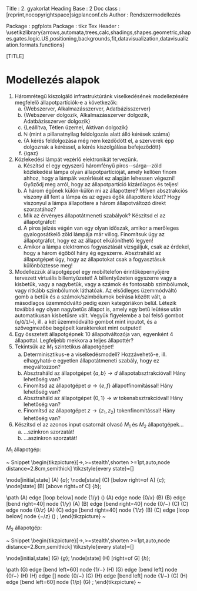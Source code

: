 Title         : 2. gyakorlat
Heading Base  : 2
Doc class     : [reprint,nocopyrightspace]sigplanconf.cls
Author        : Rendszermodellezés

Package       : pgfplots
Package       : tikz
Tex Header    : \usetikzlibrary{arrows,automata,trees,calc,shadings,shapes.geometric,shapes.gates.logic.US,positioning,backgrounds,fit,datavisualization,datavisualization.formats.functions}

<style>
ol ol { list-style: lower-alpha; }
</style>

[TITLE]

# Modellezés alapok

1. Háromrétegű kiszolgáló infrastruktúránk viselkedésének modellezésére megfelelő állapotpartíciók-e a következők: 
    1. \{Webszerver, Alkalmazásszerver, Adatbázisszerver\}
    2. \{Webszerver dolgozik, Alkalmazásszerver dolgozik, Adatbázisszerver dolgozik\}
    3. \{Leállítva, Tétlen üzemel, Aktívan dolgozik\}
    4. $\mathbb{N}$ (mint a pillanatnyilag feldolgozás alatt álló kérések száma)
    5. \{A kérés feldolgozása még nem kezdődött el, a szerverek épp dolgoznak a kéréssel, a kérés kiszolgálása befejeződött\}
    6. \{igaz\}
2. Közlekedési lámpát vezérlő elektronikát tervezünk.
    1. Készítsd el egy egyszerű háromfényű piros--sárga--zöld közlekedési lámpa olyan állapotpartícióját, amely kellően finom ahhoz, hogy a lámpák vezérlését ez alapján lehessen végezni! Győződj meg arról, hogy az állapotpartíció kizárólagos és teljes!
    2. A három égőnek külön-külön mi az állapottere? Milyen absztrakciós viszony áll fent a lámpa és az egyes égők állapottere közt? Hogy viszonyul a lámpa állapottere a három állapotváltozó   direkt szorzatához?
    3. Mik az érvényes állapotátmeneti szabályok? Készítsd el az állapotgráfot!
    4. A piros jelzés végén van egy olyan időszak, amikor a merőleges gyalogosátkelő zöld lámpája már villog. Finomítsuk úgy az állapotgráfot, hogy ez az állapot elkülöníthető legyen!
    5. Amikor a lámpa elektromos fogyasztását vizsgáljuk, csak az érdekel, hogy a három égőből hány ég egyszerre. Absztraháld az állapotgépet úgy, hogy az állapotokat csak a fogyasztásuk különböztesse meg! 
3. Modellezzük állapotgéppel egy mobiltelefon érintőképernyőjére tervezett virtuális billentyűzetet! A billentyűzeten egyszerre vagy a kisbetűk, vagy a nagybetűk, vagy a számok és fontosabb szimbólumok, vagy ritkább szimbólumok láthatóak. Az elsődleges üzemmódváltó gomb a betűk és a számok/szimbólumok beírása között vált, a másodlagos üzemmódváltó pedig ezen kategóriákon belül. Létezik továbbá egy olyan nagybetűs állapot is, amely egy betű leütése után automatikusan kisbetűsre vált. Vegyük figyelembe a bal felső gombot (`q`/`Q`/`1`/`=`), ill. a két üzemmódváltó gombot mint inputot, és a szövegmezőbe begépelt karaktereket mint outputot!
4. Egy összetett állapotgépnek 10 állapotváltozója van, egyenként 4 állapottal. Legfeljebb mekkora a teljes állapottér?
5. Tekintsük az $M_1$ szintetikus állapotgépet!
    1. Determinisztikus-e a viselkedésmodell? Hozzávehető-e, ill. elhagyható-e egyetlen állapotátmeneti szabály, hogy ez megváltozzon?
    1. Absztraháld az állapotgépet $\{a,b\} \rightarrow d$ állapotabsztrakcióval! Hány lehetőség van?
    1. Finomítsd az állapotgépet $a \rightarrow \{e,f\}$ állapotfinomítással! Hány lehetőség van?
    1. Absztraháld az állapotgépet $\{0,1\} \rightarrow w$ tokenabsztrakcióval! Hány lehetőség van?
    1. Finomítsd az állapotgépet $z \rightarrow \{z_1,z_2\}$ tokenfinomítással! Hány lehetőség van?
6.  Készítsd el az azonos input csatornát olvasó $M_1$ és $M_2$ állapotgépek...
    1. ...szinkron szorzatát!
    1. ...aszinkron szorzatát!

$M_1$ állapotgép:

~ Snippet
\begin{tikzpicture}[->,>=stealth',shorten >=1pt,auto,node distance=2.8cm,semithick]
  \tikzstyle{every state}=[]

  \node[initial,state] (A)                    {$a$};
  \node[state]         (C) [below right=of A] {$c$};
  \node[state]         (B) [above right=of C] {$b$};

  \path (A) edge [loop below]    node {$1/y$} ()
        (A) edge                 node {$0/x$} (B)
        (B) edge [bend right=40] node {$1/y$} (A)
        (B) edge [bend right=40] node {$0/-$} (C)
        (C) edge                 node {$0/z$} (A)
        (C) edge [bend right=40] node {$1/z$} (B)
        (C) edge [loop below]    node {$-/z$} ()
        ;
\end{tikzpicture}
~

$M_2$ állapotgép:

~ Snippet
\begin{tikzpicture}[->,>=stealth',shorten >=1pt,auto,node distance=2.8cm,semithick]
  \tikzstyle{every state}=[]

  \node[initial,state] (G)              {$g$};
  \node[state]         (H) [right=of G] {$h$};

  \path (G) edge [bend left=60] node {$1/-$} (H)
        (G) edge [bend left]    node {$0/-$} (H)
        (H) edge []             node {$0/-$} (G)
        (H) edge [bend left]    node {$1/-$} (G)
        (H) edge [bend left=60] node {$1/p$} (G)
        ;
\end{tikzpicture}
~